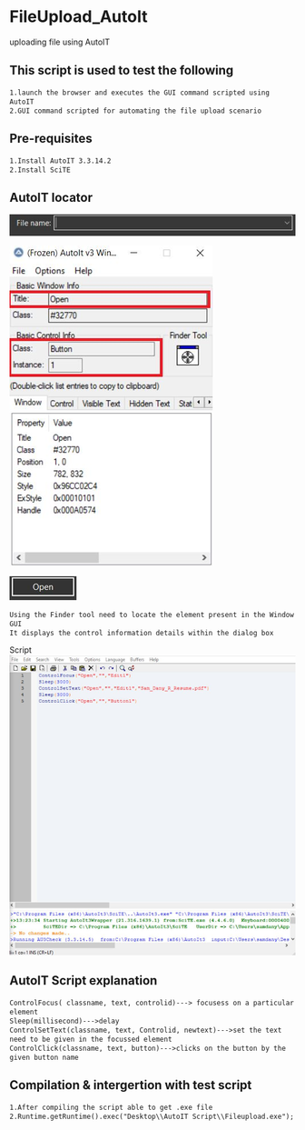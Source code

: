 # FileUpload_AutoIt
uploading file using AutoIT

## This script is used to test the following
```
1.launch the browser and executes the GUI command scripted using AutoIT 
2.GUI command scripted for automating the file upload scenario
```
## Pre-requisites
```
1.Install AutoIT 3.3.14.2
2.Install SciTE  
```
## AutoIT locator
![](https://github.com/antonysam/FileUpload_AutoIt/blob/master/Images/Filename_field.JPG)<br/>

![](https://github.com/antonysam/FileUpload_AutoIt/blob/master/Images/AutoIT(Frozen).JPG)<br/>

![](https://github.com/antonysam/FileUpload_AutoIt/blob/master/Images/open_button.JPG)

```
Using the Finder tool need to locate the element present in the Window GUI
It displays the control information details within the dialog box
```
Script
![](https://github.com/antonysam/FileUpload_AutoIt/blob/master/Images/AutoITScript(SciTE).JPG)
## AutoIT Script explanation
```
ControlFocus( classname, text, controlid)---> focusess on a particular element
Sleep(millisecond)--->delay
ControlSetText(classname, text, Controlid, newtext)--->set the text need to be given in the focussed element
ControlClick(classname, text, button)--->clicks on the button by the given button name
```

## Compilation & intergertion with test script
```
1.After compiling the script able to get .exe file 
2.Runtime.getRuntime().exec("Desktop\\AutoIT Script\\Fileupload.exe");
```
